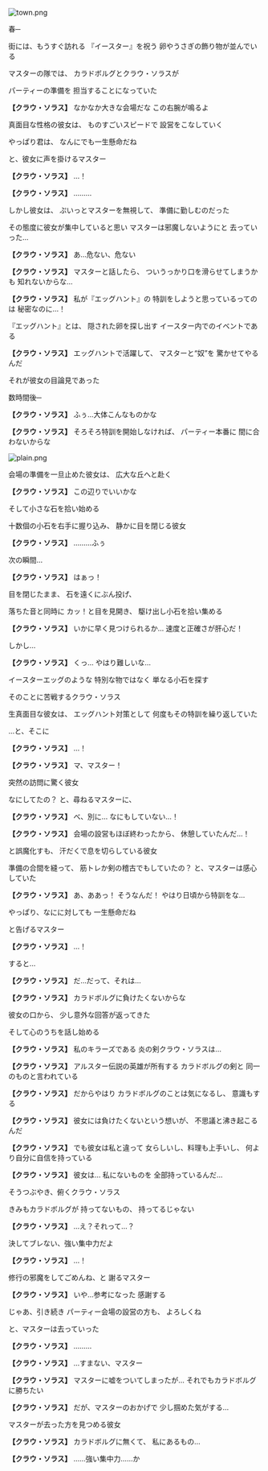 
![town.png](../images/backgrounds/town.png)

春─

街には、もうすぐ訪れる
『イースター』を祝う
卵やうさぎの飾り物が並んでいる

マスターの隊では、
カラドボルグとクラウ・ソラスが

パーティーの準備を
担当することになっていた

**【クラウ・ソラス】**
なかなか大きな会場だな
この右腕が鳴るよ

真面目な性格の彼女は、
ものすごいスピードで
設営をこなしていく

やっぱり君は、
なんにでも一生懸命だね

と、彼女に声を掛けるマスター

**【クラウ・ソラス】**
…！

**【クラウ・ソラス】**
………

しかし彼女は、
ぷいっとマスターを無視して、
準備に勤しむのだった

その態度に彼女が集中していると思い
マスターは邪魔しないようにと
去っていった…

**【クラウ・ソラス】**
あ…危ない、危ない

**【クラウ・ソラス】**
マスターと話したら、
ついうっかり口を滑らせてしまうかも
知れないからな…

**【クラウ・ソラス】**
私が『エッグハント』の
特訓をしようと思っているってのは
秘密なのに…！

『エッグハント』とは、
隠された卵を探し出す
イースター内でのイベントである

**【クラウ・ソラス】**
エッグハントで活躍して、
マスターと“奴”を
驚かせてやるんだ

それが彼女の目論見であった

数時間後─

**【クラウ・ソラス】**
ふぅ…大体こんなものかな

**【クラウ・ソラス】**
そろそろ特訓を開始しなければ、
パーティー本番に
間に合わないからな

![plain.png](../images/backgrounds/plain.png)

会場の準備を一旦止めた彼女は、
広大な丘へと赴く

**【クラウ・ソラス】**
この辺りでいいかな

そして小さな石を拾い始める

十数個の小石を右手に握り込み、
静かに目を閉じる彼女

**【クラウ・ソラス】**
………ふぅ

次の瞬間…

**【クラウ・ソラス】**
はぁっ！

目を閉じたまま、
石を遠くにぶん投げ、

落ちた音と同時に
カッ！と目を見開き、
駆け出し小石を拾い集める

**【クラウ・ソラス】**
いかに早く見つけられるか…
速度と正確さが肝心だ！

しかし…

**【クラウ・ソラス】**
くっ…
やはり難しいな…

イースターエッグのような
特別な物ではなく
単なる小石を探す

そのことに苦戦するクラウ・ソラス

生真面目な彼女は、
エッグハント対策として
何度もその特訓を繰り返していた

…と、そこに

**【クラウ・ソラス】**
…！

**【クラウ・ソラス】**
マ、マスター！

突然の訪問に驚く彼女

なにしてたの？
と、尋ねるマスターに、

**【クラウ・ソラス】**
べ、別に…
なにもしていない…！

**【クラウ・ソラス】**
会場の設営もほぼ終わったから、
休憩していたんだ…！

と誤魔化すも、
汗だくで息を切らしている彼女

準備の合間を縫って、
筋トレか剣の稽古でもしていたの？
と、マスターは感心していた

**【クラウ・ソラス】**
あ、ああっ！
そうなんだ！
やはり日頃から特訓をな…

やっぱり、なにに対しても
一生懸命だね

と告げるマスター

**【クラウ・ソラス】**
…！

すると…

**【クラウ・ソラス】**
だ…だって、それは…

**【クラウ・ソラス】**
カラドボルグに負けたくないからな

彼女の口から、
少し意外な回答が返ってきた

そして心のうちを話し始める

**【クラウ・ソラス】**
私のキラーズである
炎の剣クラウ・ソラスは…

**【クラウ・ソラス】**
アルスター伝説の英雄が所有する
カラドボルグの剣と
同一のものと言われている

**【クラウ・ソラス】**
だからやはり
カラドボルグのことは気になるし、
意識もする

**【クラウ・ソラス】**
彼女には負けたくないという想いが、
不思議と沸き起こるんだ

**【クラウ・ソラス】**
でも彼女は私と違って
女らしいし、料理も上手いし、
何より自分に自信を持っている

**【クラウ・ソラス】**
彼女は…
私にないものを
全部持っているんだ…

そうつぶやき、俯くクラウ・ソラス

きみもカラドボルグが
持ってないもの、
持ってるじゃない

**【クラウ・ソラス】**
…え？それって…？

決してブレない、強い集中力だよ

**【クラウ・ソラス】**
…！

修行の邪魔をしてごめんね、と
謝るマスター

**【クラウ・ソラス】**
いや…参考になった
感謝する

じゃあ、引き続き
パーティー会場の設営の方も、
よろしくね

と、マスターは去っていった 

**【クラウ・ソラス】**
………

**【クラウ・ソラス】**
…すまない、マスター

**【クラウ・ソラス】**
マスターに嘘をついてしまったが…
それでもカラドボルグに勝ちたい

**【クラウ・ソラス】**
だが、マスターのおかげで
少し掴めた気がする…

マスターが去った方を見つめる彼女

**【クラウ・ソラス】**
カラドボルグに無くて、
私にあるもの…

**【クラウ・ソラス】**
……強い集中力……か